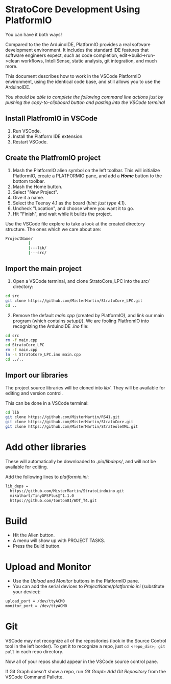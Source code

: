 # StratoCore Development Using PlatformIO

You can have it both ways! 

Compared to the the ArduinoIDE, PlatformIO provides a 
real software development environment. It includes the
standard IDE features that software engineers expect, such
as code completion, edit->build->run->clean workflows,
IntelliSense, static analysis, git integration, and much more.

This document describes how to work in the
VSCode PlatformIO environment, using the identical code base,
and still allows you to use the ArduinoIDE.

*You should be able to complete the following command
 line actions just by pushing the copy-to-clipboard button
 and pasting into the VSCode terminal*

## Install PlatfromIO in VSCode

1. Run VSCode.
1. Install the Platform IDE extension.
1. Restart VSCode.

## Create the PlatfromIO project

1. Mash the PlatformIO alien symbol on the left toolbar. This will initialize
   PlatformIO, create a PLATFORMIO pane, and add a ***Home*** button to the 
   bottom toolbar.
1. Mash the Home button.
1. Select "New Project".
1. Give it a name.
1. Select the Teensy 4.1 as the board (_hint: just type 4.1_).
1. Uncheck "Location", and choose where you want it to go.
1. Hit "Finish", and wait while it builds the project.

Use the VSCode file explore to take a look at the created directory structure.
The ones which we care about are:
```sh
ProjectName/
          |
          |---lib/
          |---src/
```

## Import the main project

1. Open a VSCode terminal, and clone StratoCore_LPC into the *src/* directory:
```sh
cd src
git clone https://github.com/MisterMartin/StratoCore_LPC.git
cd ..
```
2. Remove the default *main.cpp* (created by PlatformIO), and link 
our main program (which contains _setup()_). We are fooling PlatfromIO
into recognizing the ArduinoIDE _.ino_ file:
```sh
cd src
rm -f main.cpp
cd StratoCore_LPC
rm -f main.cpp
ln -s StratoCore_LPC.ino main.cpp
cd ../..
```

## Import our libraries

The project source libraries will be cloned into *lib/*. 
They will be available for editing and version control.

This can be done in a VSCode terminal:
```sh
cd lib
git clone https://github.com/MisterMartin/RS41.git
git clone https://github.com/MisterMartin/StratoCore.git
git clone https://github.com/MisterMartin/StrateoleXML.git
```

# Add other libraries

These will automatically be downloaded to *.pio/libdeps/*,
and will not be available for editing.

Add the following lines to *platformio.ini*:
```sh
lib_deps = 
  https://github.com/MisterMartin/StratoLinduino.git
  mikalhart/TinyGPSPlus@^1.1.0
  https://github.com/tonton81/WDT_T4.git
```

# Build

- Hit the Alien button. 
- A menu will show up with PROJECT TASKS. 
- Press the Build button.

# Upload and Monitor
- Use the _Upload_ and _Monitor_ buttons in the PlatformIO pane.
- You can add the serial devices to *ProjectName/platformio.ini*
  (substitute your device):
```sh
upload_port = /dev/ttyACM0
monitor_port = /dev/ttyACM0
```

# Git

VSCode may not recognize all of the repositories (look in the Source 
Control tool in the left border).
To get it to recognize a repo, just ```cd <repo_dir>; git pull``` in each 
repo directory. 

Now all of your repos should appear in the VSCode source control pane.

If Git Graph doesn't show a repo, run  *Git Graph: Add Git Repository* 
from the VSCode Command Pallette.


